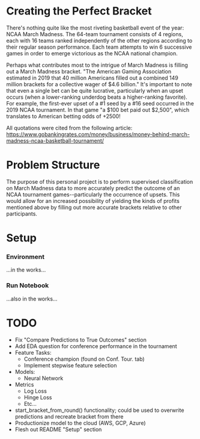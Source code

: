 # Creating the Perfect Bracket

There's nothing quite like the most riveting basketball event of the year: NCAA March Madness. The 64-team tournament consists of 4 regions, each with 16 teams ranked independently of the other regions according to their regular season performance. Each team attempts to win 6 successive games in order to emerge victorious as the NCAA national champion.

Perhaps what contributes most to the intrigue of March Madness is filling out a March Madness bracket. "The American Gaming Association estimated in 2019 that 40 million Americans filled out a combined 149 million brackets for a collective wager of \$4.6 billion." It's important to note that even a single bet can be quite lucrative, particularly when an upset occurs (when a lower-ranking underdog beats a higher-ranking favorite). For example, the first-ever upset of a #1 seed by a #16 seed occurred in the 2019 NCAA tournament. In that game "a \$100 bet paid out \$2,500", which translates to American betting odds of +2500!

All quotations were cited from the following article:
https://www.gobankingrates.com/money/business/money-behind-march-madness-ncaa-basketball-tournament/

# Problem Structure

The purpose of this personal project is to perform supervised classification on March Madness data to more accurately predict the outcome of an NCAA tournament games--particularly the occurrence of upsets. This would allow for an increased possibility of yielding the kinds of profits mentioned above by filling out more accurate brackets relative to other participants.

# Setup
### Environment
...in the works...

### Run Notebook
...also in the works...

# TODO
- Fix "Compare Predictions to True Outcomes" section
- Add EDA question for conference performance in the tournament
- Feature Tasks:
    - Conference champion (found on Conf. Tour. tab)
    - Implement stepwise feature selection
- Models:
    - Neural Network
- Metrics
    - Log Loss
    - Hinge Loss
    - Etc...
- start_bracket_from_round() functionality; could be used to overwrite predictions and recreate bracket from there
- Productionize model to the cloud (AWS, GCP, Azure)
- Flesh out README "Setup" section
